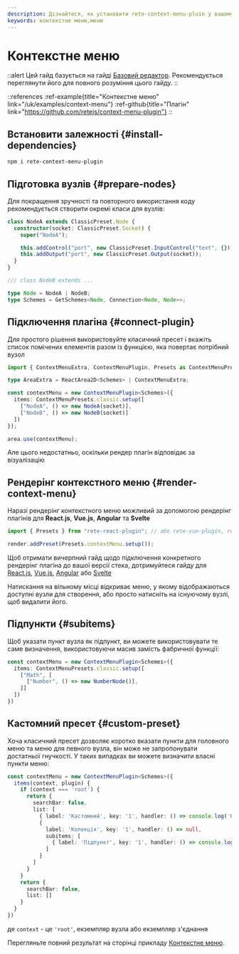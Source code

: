 ```yaml
---
description: Дізнайтеся, як установити rete-context-menu-pluin у вашому редакторі вузлів. За допомогою цього плагіна користувач може додавати вузли до редактора вузлів через контекстне меню, що полегшує створення та керування робочим процесом програми
keywords: контекстне меню,меню
---
```


# Контекстне меню

::alert
Цей гайд базується на гайді [Базовий редактор](/uk/docs/guides/basic). Рекомендується переглянути його для повного розуміння цього гайду.
::

::references
:ref-example{title="Контекстне меню" link="/uk/examples/context-menu"}
:ref-github{title="Плагін" link="https://github.com/retejs/context-menu-plugin"}
::

## Встановити залежності {#install-dependencies}

```bash
npm i rete-context-menu-plugin
```

## Підготовка вузлів {#prepare-nodes}

Для покращення зручності та повторного використання коду рекомендується створити окремі класи для вузлів:

```ts
class NodeA extends ClassicPreset.Node {
  constructor(socket: ClassicPreset.Socket) {
    super("NodeA");

    this.addControl("port", new ClassicPreset.InputControl("text", {}));
    this.addOutput("port", new ClassicPreset.Output(socket));
  }
}

/// class NodeB extends ...

type Node = NodeA | NodeB;
type Schemes = GetSchemes<Node, Connection<Node, Node>>;
```

## Підключення плагіна {#connect-plugin}

Для простого рішення використовуйте класичний пресет і вкажіть список помічених елементів разом із функцією, яка повертає потрібний вузол

```ts
import { ContextMenuExtra, ContextMenuPlugin, Presets as ContextMenuPresets } from "rete-context-menu-plugin";

type AreaExtra = ReactArea2D<Schemes> | ContextMenuExtra;

const contextMenu = new ContextMenuPlugin<Schemes>({
  items: ContextMenuPresets.classic.setup([
    ["NodeA", () => new NodeA(socket)],
    ["NodeB", () => new NodeB(socket)]
  ])
});

area.use(contextMenu);
```

Але цього недостатньо, оскільки рендер плагін відповідає за візуалізацію

## Рендерінг контекстного меню {#render-context-menu}

Наразі рендерінг контекстного меню можливий за допомогою рендерінг плагінів для **React.js**, **Vue.js**, **Angular** та **Svelte**

```ts
import { Presets } from "rete-react-plugin"; // або rete-vue-plugin, rete-angular-plugin, rete-svelte-plugin

render.addPreset(Presets.contextMenu.setup());
```

Щоб отримати вичерпний гайд щодо підключення конкретного рендерінг плагіна до вашої версії стека, дотримуйтеся гайду для
[React.js](/uk/docs/guides/renderers/react), [Vue.js](/uk/docs/guides/renderers/vue), [Angular](/uk/docs/guides/renderers/angular) або [Svelte](/uk/docs/guides/renderers/svelte)

Натискання на вільному місці відкриває меню, у якому відображаються доступні вузли для створення, або просто натисніть на існуючому вузлі, щоб видалити його.

## Підпункти {#subitems}

Щоб указати пункт вузла як підпункт, ви можете використовувати те саме визначення, використовуючи масив замість фабричної функції:

```ts
const contextMenu = new ContextMenuPlugin<Schemes>({
  items: ContextMenuPresets.classic.setup([
    ["Math", [
      ["Number", () => new NumberNode()],
    ]]
  ])
})
```

## Кастомний пресет {#custom-preset}

Хоча класичний пресет дозволяє коротко вказати пункти для головного меню та меню для певного вузла, він може не запропонувати достатньої гнучкості. У таких випадках ви можете визначити власні пункти меню:

```ts
const contextMenu = new ContextMenuPlugin<Schemes>({
  items(context, plugin) {
    if (context === 'root') {
      return {
        searchBar: false,
        list: [
          { label: 'Кастомний', key: '1', handler: () => console.log('Кастомний') },
          {
            label: 'Колекція', key: '1', handler: () => null,
            subitems: [
              { label: 'Підпункт', key: '1', handler: () => console.log('Підпункт') }
            ]
          }
        ]
      }
    }
    return {
      searchBar: false,
      list: []
    }
  }
})
```

де `context` - це `'root'`, екземпляр вузла або екземпляр з'єднання

Перегляньте повний результат на сторінці прикладу [Контекстне меню](/uk/examples/context-menu).
